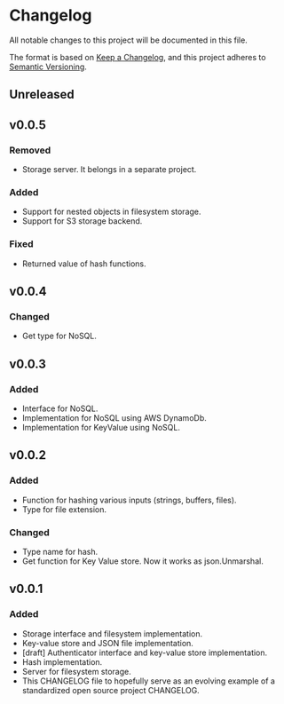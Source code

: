 # Changelog

All notable changes to this project will be documented in this file.

The format is based on [Keep a Changelog](https://keepachangelog.com/en/1.0.0/),
and this project adheres to [Semantic Versioning](https://semver.org/spec/v2.0.0.html).

## Unreleased

## v0.0.5
### Removed
- Storage server. It belongs in a separate project.
### Added
- Support for nested objects in filesystem storage.
- Support for S3 storage backend.
### Fixed
- Returned value of hash functions.

## v0.0.4
### Changed
- Get type for NoSQL.

## v0.0.3 
### Added
- Interface for NoSQL.
- Implementation for NoSQL using AWS DynamoDb.
- Implementation for KeyValue using NoSQL.

## v0.0.2
### Added
- Function for hashing various inputs (strings, buffers, files).
- Type for file extension.

### Changed
- Type name for hash.
- Get function for Key Value store. Now it works as json.Unmarshal.

## v0.0.1
### Added
- Storage interface and filesystem implementation.
- Key-value store and JSON file implementation.
- [draft] Authenticator interface and key-value store implementation.
- Hash implementation.
- Server for filesystem storage.
- This CHANGELOG file to hopefully serve as an evolving example of a
  standardized open source project CHANGELOG.

